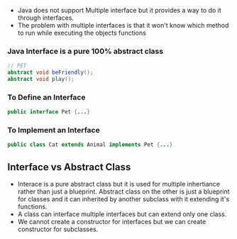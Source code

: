 - Java does not support Multiple interface but it provides a way to do it through interfaces. 
- The problem with multiple interfaces is that it won't know which method to run while executing the objects functions 
### Java Interface is a pure 100% abstract class 

```java
// PET
abstract void beFriendly();
abstract void play();
```
### To Define an Interface
```java
public interface Pet {...}
```
### To Implement an Interface
```java
public class Cat extends Animal implements Pet {...}
```

## Interface vs Abstract Class 
- Interace is a pure abstract class but it is used for multiple inhertiance rather than just a blueprint. Abstract class on the other is just a blueprint for classes and it can inherited by another subclass with it extending it's functions. 
- A class can interface multiple interfaces but can extend only one class. 
- We cannot create a constructor for interfaces but we can create constructor for subclasses.
